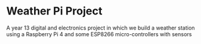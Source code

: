 # Weather Pi Project
A year 13 digital and electronics project in which we build a weather station using a Raspberry Pi 4 and some ESP8266 micro-controllers with sensors
